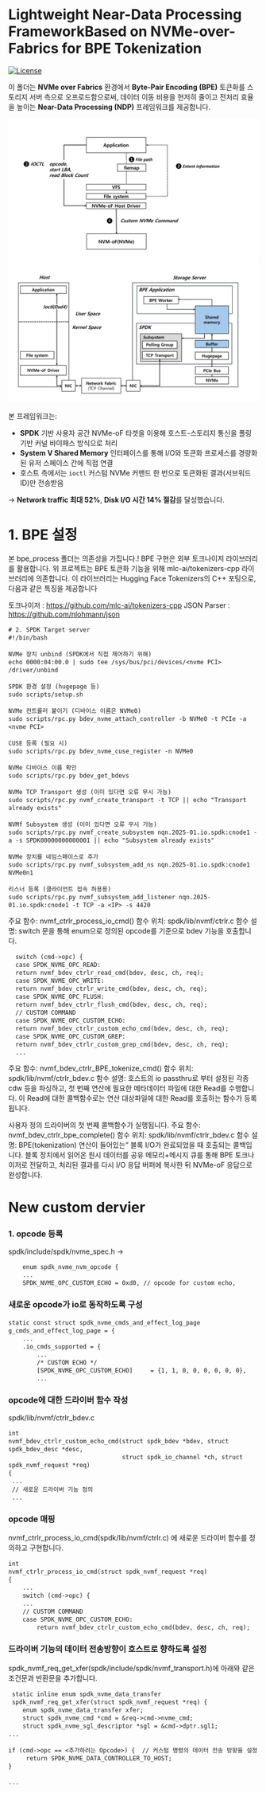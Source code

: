 # Lightweight Near-Data Processing FrameworkBased on NVMe-over-Fabrics for BPE Tokenization
[![License](https://img.shields.io/badge/license-MIT-blue.svg)](LICENSE)


이 폴더는 **NVMe over Fabrics** 환경에서 **Byte-Pair Encoding (BPE)** 토큰화를 스토리지 서버 측으로 오프로드함으로써, 데이터 이동 비용을 현저히 줄이고 전처리 효율을 높이는 **Near-Data Processing (NDP)** 프레임워크를 제공합니다.

![alt text](image.png)
![alt text](image-1.png)

본 프레임워크는:

- **SPDK** 기반 사용자 공간 NVMe-oF 타겟을 이용해 호스트-스토리지 통신을 폴링 기반 커널 바이패스 방식으로 처리  
- **System V Shared Memory** 인터페이스를 통해 I/O와 토큰화 프로세스를 경량화된 유저 스페이스 간에 직접 연결  
- 호스트 측에서는 `ioctl` 커스텀 NVMe 커맨드 한 번으로 토큰화된 결과(서브워드 ID)만 전송받음  

→ **Network traffic 최대 52%**, **Disk I/O 시간 14% 절감**를 달성했습니다.

# 1. BPE 설정
본 bpe_process 폴더는 의존성을 가집니다.!
BPE 구현은 외부 토크나이저 라이브러리를 활용합니다. 
위 프로젝트는 BPE 토큰화 기능을 위해 mlc-ai/tokenizers-cpp 라이브러리에 의존합니다. 이 라이브러리는 Hugging Face Tokenizers의 C++ 포팅으로, 다음과 같은 특징을 제공합니다

토크나이저 : https://github.com/mlc-ai/tokenizers-cpp
JSON Parser : https://github.com/nlohmann/json

```
# 2. SPDK Target server 
#!/bin/bash

NVMe 장치 unbind (SPDK에서 직접 제어하기 위해)
echo 0000:04:00.0 | sudo tee /sys/bus/pci/devices/<nvme PCI> /driver/unbind

SPDK 환경 설정 (hugepage 등)
sudo scripts/setup.sh

NVMe 컨트롤러 붙이기 (디바이스 이름은 NVMe0)
sudo scripts/rpc.py bdev_nvme_attach_controller -b NVMe0 -t PCIe -a <nvme PCI>

CUSE 등록 (필요 시)
sudo scripts/rpc.py bdev_nvme_cuse_register -n NVMe0

NVMe 디바이스 이름 확인
sudo scripts/rpc.py bdev_get_bdevs

NVMe TCP Transport 생성 (이미 있다면 오류 무시 가능)
sudo scripts/rpc.py nvmf_create_transport -t TCP || echo "Transport already exists"

NVMf Subsystem 생성 (이미 있다면 오류 무시 가능)
sudo scripts/rpc.py nvmf_create_subsystem nqn.2025-01.io.spdk:cnode1 -a -s SPDK00000000000001 || echo "Subsystem already exists"

NVMe 장치를 네임스페이스로 추가
sudo scripts/rpc.py nvmf_subsystem_add_ns nqn.2025-01.io.spdk:cnode1 NVMe0n1

리스너 등록 (클라이언트 접속 허용용)
sudo scripts/rpc.py nvmf_subsystem_add_listener nqn.2025-01.io.spdk:cnode1 -t TCP -a <IP> -s 4420
```

주요 함수: nvmf_ctrlr_process_io_cmd()
함수 위치: spdk/lib/nvmf/ctrlr.c
함수 설명: switch 문을 통해 enum으로 정의된 opcode를 기준으로 bdev 기능을 호출합니다.
```
  switch (cmd->opc) {
  case SPDK_NVME_OPC_READ:
  return nvmf_bdev_ctrlr_read_cmd(bdev, desc, ch, req);
  case SPDK_NVME_OPC_WRITE:
  return nvmf_bdev_ctrlr_write_cmd(bdev, desc, ch, req);
  case SPDK_NVME_OPC_FLUSH:
  return nvmf_bdev_ctrlr_flush_cmd(bdev, desc, ch, req);
  // CUSTOM COMMAND
  case SPDK_NVME_OPC_CUSTOM_ECHO:
  return nvmf_bdev_ctrlr_custom_echo_cmd(bdev, desc, ch, req);
  case SPDK_NVME_OPC_CUSTOM_GREP:
  return nvmf_bdev_ctrlr_custom_grep_cmd(bdev, desc, ch, req);
  ...
```

주요 함수: nvmf_bdev_ctrlr_BPE_tokenize_cmd()
함수 위치: spdk/lib/nvmf/ctrlr_bdev.c
함수 설명: 호스트의 io passthru로 부터 설정된 각종 cdw 등을 파싱하고, 첫 번째 연산에 필요한 메타데이터 파일에 대한 Read를 수행합니다. 이 Read에 대한 콜백함수로는 연산 대상파일에 대한 Read를 호출하는 함수가 등록됩니다.


사용자 정의 드라이버의 첫 번째 콜백함수가 실행됩니다.
주요 함수: nvmf_bdev_ctrlr_bpe_complete()
함수 위치: spdk/lib/nvmf/ctrlr_bdev.c
함수 설명: BPE(tokenization) 연산이 들어있는” 블록 I/O가 완료되었을 때 호출되는 콜백입니다. 블록 장치에서 읽어온 원시 데이터를 공유 메모리+메시지 큐를 통해 BPE 토크나이저로 전달하고, 처리된 결과를 다시 I/O 응답 버퍼에 복사한 뒤 NVMe-oF 응답으로 완성합니다.


# New custom dervier

### 1. opcode 등록
spdk/include/spdk/nvme_spec.h -> 
```
    enum spdk_nvme_nvm_opcode {
    ...
    SPDK_NVME_OPC_CUSTOM_ECHO = 0xd0, // opcode for custom echo,
```

### 새로운 opcode가 io로 동작하도록 구성
```
static const struct spdk_nvme_cmds_and_effect_log_page g_cmds_and_effect_log_page = {
    ...
    .io_cmds_supported = {
        ...
        /* CUSTOM ECHO */
        [SPDK_NVME_OPC_CUSTOM_ECHO]     = {1, 1, 0, 0, 0, 0, 0, 0},
        ...

```

### opcode에 대한 드라이버 함수 작성
spdk/lib/nvmf/ctrlr_bdev.c

```
int
nvmf_bdev_ctrlr_custom_echo_cmd(struct spdk_bdev *bdev, struct spdk_bdev_desc *desc,
                                struct spdk_io_channel *ch, struct spdk_nvmf_request *req)
{
 ...
 // 새로운 드라이버 기능 정의
 ...
```

### opcode 매핑
nvmf_ctrlr_process_io_cmd(spdk/lib/nvmf/ctrlr.c) 에 새로운 드라이버 함수를 정의하고 구현합니다.
```
int
nvmf_ctrlr_process_io_cmd(struct spdk_nvmf_request *req)
{
    ...
    switch (cmd->opc) {
    ...
    // CUSTOM COMMAND
    case SPDK_NVME_OPC_CUSTOM_ECHO:
        return nvmf_bdev_ctrlr_custom_echo_cmd(bdev, desc, ch, req);
```


### 드라이버 기능의 데이터 전송방향이 호스트로 향하도록 설정
spdk_nvmf_req_get_xfer(spdk/include/spdk/nvmf_transport.h)에 아래와 같은 조건문과 반환문을 추가합니다.

```
 static inline enum spdk_nvme_data_transfer
 spdk_nvmf_req_get_xfer(struct spdk_nvmf_request *req) {
 	enum spdk_nvme_data_transfer xfer;
 	struct spdk_nvme_cmd *cmd = &req->cmd->nvme_cmd;
 	struct spdk_nvme_sgl_descriptor *sgl = &cmd->dptr.sgl1;
...

if (cmd->opc == <추가하려는 Opcode>) {  // 커스텀 명령의 데이터 전송 방향을 설정
     return SPDK_NVME_DATA_CONTROLLER_TO_HOST;
}

...

```